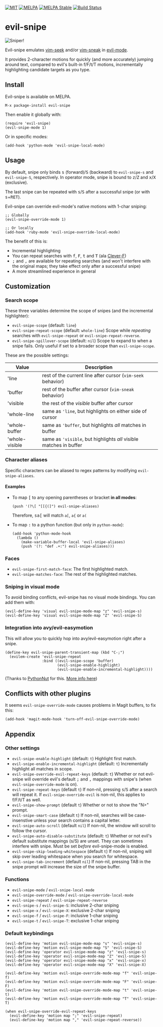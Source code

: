 [![MIT](https://img.shields.io/badge/license-MIT-green.svg)](./LICENSE)
[![MELPA](http://melpa.org/packages/evil-snipe-badge.svg)](http://melpa.org/#/evil-snipe)
[![MELPA Stable](http://stable.melpa.org/packages/evil-snipe-badge.svg)](http://stable.melpa.org/#/evil-snipe)
[![Build Status](https://travis-ci.org/hlissner/evil-snipe.png?branch=master)](https://travis-ci.org/hlissner/evil-snipe)

# evil-snipe

![Sniper!](../screenshots/cover.jpg)

Evil-snipe emulates [vim-seek](https://github.com/goldfeld/vim-seek) and/or
[vim-sneak](https://github.com/justinmk/vim-sneak) in
[evil-mode](https://gitorious.org/evil/pages/Home).

It provides 2-character motions for quickly (and more accurately) jumping around
text, compared to evil's built-in f/F/t/T motions, incrementally highlighting
candidate targets as you type.

## Install

Evil-snipe is available on MELPA.

`M-x package-install evil-snipe`

Then enable it globally with:

```elisp
(require 'evil-snipe)
(evil-snipe-mode 1)
```

Or in specific modes:

```elisp
(add-hook 'python-mode 'evil-snipe-local-mode)
```

## Usage

By default, snipe only binds <kbd>s</kbd> (forward)/<kbd>S</kbd> (backward) to
`evil-snipe-s` and `evil-snipe-S`, respectively. In operator mode, snipe is
bound to <kbd>z</kbd>/<kbd>Z</kbd> and <kbd>x</kbd>/<kbd>X</kbd> (exclusive).

The last snipe can be repeated with <kbd>s</kbd>/<kbd>S</kbd> after a successful snipe
(or with <kbd>s</kbd>+<kbd>RET</kbd>).

Evil-snipe can override evil-mode's native motions with 1-char sniping:

```elisp
;; Globally
(evil-snipe-override-mode 1)

;; Or locally
(add-hook 'ruby-mode 'evil-snipe-override-local-mode)
```

The benefit of this is:

* Incremental highlighting
* You can repeat searches with <kbd>f</kbd>, <kbd>F</kbd>, <kbd>t</kbd> and
<kbd>T</kbd> (ala [Clever-F](https://github.com/rhysd/clever-f.vim))
* <kbd>;</kbd> and <kbd>,</kbd> are available for repeating searches (and won't
  interfere with the original maps; they take effect only after a successful snipe)
* A more streamlined experience in general

## Customization

### Search scope

These three variables determine the scope of snipes (and the incremental
highlighter):

* `evil-snipe-scope` (default: `line`)
* `evil-snipe-repeat-scope` (default: `whole-line`) Scope while _repeating_
  searches with `evil-snipe-repeat` or `evil-snipe-repeat-reverse`.
* `evil-snipe-spillover-scope` (default: `nil`) Scope to expand to when a snipe
  fails. Only useful if set to a broader scope than `evil-snipe-scope`.

These are the possible settings:

Value            | Description
-----------------|------------------------------------------------------------
'line            | rest of the current line after cursor (`vim-seek` behavior)
'buffer          | rest of the buffer after cursor (`vim-sneak` behavior)
'visible         | the rest of the _visible_ buffer after cursor
'whole-line      | same as `'line`, but highlights on either side of cursor
'whole-buffer    | same as `'buffer`, but highlights *all* matches in buffer
'whole-visible   | same as `'visible`, but highlights *all* visible matches in buffer

### Character aliases

Specific characters can be aliased to regex patterns by modifying `evil-snipe-aliases`.

#### Examples

* To map <kbd>[</kbd> to any opening parentheses or bracket **in all modes**:

  ```elisp
  (push '(?\[ "[[{(]") evil-snipe-aliases)
  ```

  Therefore, <kbd>s</kbd><kbd>a</kbd><kbd>[</kbd> will match `a[`, `a{` or `a(`

* To map <kbd>:</kbd> to a python function (but only in `python-mode`):

  ```elisp
  (add-hook 'python-mode-hook
    (lambda ()
      (make-variable-buffer-local 'evil-snipe-aliases)
      (push '(?: "def .+:") evil-snipe-aliases)))
  ```

### Faces

* `evil-snipe-first-match-face`: The first highlighted match.
* `evil-snipe-matches-face`: The rest of the highlighted matches.

### Sniping in visual mode

To avoid binding conflicts, evil-snipe has no visual mode bindings. You can add
them with:

```elisp
(evil-define-key 'visual evil-snipe-mode-map "z" 'evil-snipe-s)
(evil-define-key 'visual evil-snipe-mode-map "Z" 'evil-snipe-S)
```

### Integration into avy/evil-easymotion

This will allow you to quickly hop into avy/evil-easymotion right after a snipe.

```elisp
(define-key evil-snipe-parent-transient-map (kbd "C-;")
  (evilem-create 'evil-snipe-repeat
                 :bind ((evil-snipe-scope 'buffer)
                        (evil-snipe-enable-highlight)
                        (evil-snipe-enable-incremental-highlight))))
```

(Thanks to [PythonNut](https://github.com/PythonNut) for this.
[More info here](https://github.com/hlissner/evil-snipe/issues/25#issuecomment-208068419))

## Conflicts with other plugins

It seems `evil-snipe-override-mode` causes problems in Magit buffers, to fix this:

`(add-hook 'magit-mode-hook 'turn-off-evil-snipe-override-mode)`

## Appendix

### Other settings

* `evil-snipe-enable-highlight` (default: `t`) Highlight first match.
* `evil-snipe-enable-incremental-highlight` (default: `t`) Incrementally highlight all
  matches in scope.
* `evil-snipe-override-evil-repeat-keys` (default: `t`) Whether or not evil-snipe will
  override evil's default <kbd>;</kbd> and <kbd>,</kbd> mappings with snipe's (when
  `evil-snipe-override-mode` is on).
* `evil-snipe-repeat-keys` (default `t`) If non-nil, pressing <kbd>s</kbd>/<kbd>S</kbd>
  after a search will repeat it. If `evil-snipe-override-evil` is non-nil, this applies
  to f/F/t/T as well.
* `evil-snipe-show-prompt` (default `t`) Whether or not to show the "N>" prompt.
* `evil-snipe-smart-case` (default `t`) If non-nil, searches will be case-insenstive
  unless your search contains a capital letter.
* `evil-snipe-auto-scroll` (default `nil`) If non-nil, the window will scroll to follow
  the cursor.
* `evil-snipe-auto-disable-substitute` (default: `t`) Whether or not evil's default
  substitute mappings (s/S) are unset. They can sometimes interfere with snipe. Must be
  set _before_ evil-snipe-mode is enabled.
* `evil-snipe-skip-leading-whitespace` (default `t`) If non-nil, sniping will skip over
  leading whitespace when you search for whitespace.
* `evil-snipe-tab-increment` (default `nil`) If non-nil, pressing TAB in the snipe
  prompt will increase the size of the snipe buffer.

### Functions

* `evil-snipe-mode` / `evil-snipe-local-mode`
* `evil-snipe-override-mode` / `evil-snipe-override-local-mode`
* `evil-snipe-repeat` / `evil-snipe-repeat-reverse`
* `evil-snipe-s` / `evil-snipe-S`: inclusive 2-char sniping
* `evil-snipe-x` / `evil-snipe-X`: exclusive 2-char sniping
* `evil-snipe-f` / `evil-snipe-F`: inclusive 1-char sniping
* `evil-snipe-t` / `evil-snipe-T`: exclusive 1-char sniping

### Default keybindings

```elisp
(evil-define-key 'motion evil-snipe-mode-map "s" 'evil-snipe-s)
(evil-define-key 'motion evil-snipe-mode-map "S" 'evil-snipe-S)
(evil-define-key 'operator evil-snipe-mode-map "z" 'evil-snipe-s)
(evil-define-key 'operator evil-snipe-mode-map "Z" 'evil-snipe-S)
(evil-define-key 'operator evil-snipe-mode-map "x" 'evil-snipe-x)
(evil-define-key 'operator evil-snipe-mode-map "X" 'evil-snipe-X)

(evil-define-key 'motion evil-snipe-override-mode-map "f" 'evil-snipe-f)
(evil-define-key 'motion evil-snipe-override-mode-map "F" 'evil-snipe-F)
(evil-define-key 'motion evil-snipe-override-mode-map "t" 'evil-snipe-t)
(evil-define-key 'motion evil-snipe-override-mode-map "T" 'evil-snipe-T)

(when evil-snipe-override-evil-repeat-keys
  (evil-define-key 'motion map ";" 'evil-snipe-repeat)
  (evil-define-key 'motion map "," 'evil-snipe-repeat-reverse))
```
